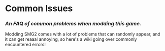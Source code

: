 # Common Issues

### *An FAQ of common problems when modding this game.*

Modding SMG2 comes with a lot of problems that can randomly appear, and it can get reaaal annoying, so here's a wiki going over commonly encountered errors!
